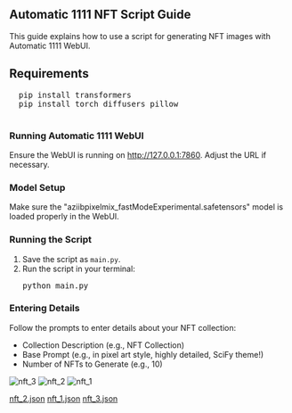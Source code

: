 <!DOCTYPE html>
<html lang="en">
<head>
  <meta charset="UTF-8">
  <meta name="viewport" content="width=device-width, initial-scale=1.0">
  </head>
<body>
  <h2>Automatic 1111 NFT Script Guide</h2>
  <p>This guide explains how to use a script for generating NFT images with Automatic 1111 WebUI.</p>

  <h2>Requirements</h2>
  <pre>
  pip install transformers
  pip install torch diffusers pillow
  </pre>

  <h3>Running Automatic 1111 WebUI</h3>
  <p>Ensure the WebUI is running on <a href="http://127.0.0.1:7860">http://127.0.0.1:7860</a>. Adjust the URL if necessary.</p>

  <h3>Model Setup</h3>
  <p>Make sure the "aziibpixelmix_fastModeExperimental.safetensors" model is loaded properly in the WebUI.</p>

  <h3>Running the Script</h3>
  <ol>
    <li>Save the script as <code>main.py</code>.</li>
    <li>Run the script in your terminal:</li>
    <pre>python main.py</pre>
  </ol>

  <h3>Entering Details</h3>
  <p>Follow the prompts to enter details about your NFT collection:</p>
  <ul>
    <li>Collection Description (e.g., NFT Collection)</li>
    <li>Base Prompt (e.g., in pixel art style, highly detailed, SciFy theme!)</li>
    <li>Number of NFTs to Generate (e.g., 10)</li>
  </ul>
</body>
</html>




![nft_3](https://github.com/kidu2k3/Python-Stable-Diffusion-NFT-Generator/assets/64930683/12d9e461-72bb-40c0-8ee7-5bad81611f03)
![nft_2](https://github.com/kidu2k3/Python-Stable-Diffusion-NFT-Generator/assets/64930683/0d9128de-ff3e-4dec-ab76-1e121b97e845)
![nft_1](https://github.com/kidu2k3/Python-Stable-Diffusion-NFT-Generator/assets/64930683/48d9df05-fc45-4598-a23a-f218cbbfbb58)

[nft_2.json](https://github.com/user-attachments/files/15780407/nft_2.json)
[nft_1.json](https://github.com/user-attachments/files/15780406/nft_1.json)
[nft_3.json](https://github.com/user-attachments/files/15780404/nft_3.json)

